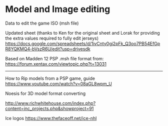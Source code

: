 # Model and Image editing

Data to edit the game ISO (msh file)

Updated sheet (thanks to Ken for the original sheet and Lorak for providing the extra values required to fully edit jerseys)
https://docs.google.com/spreadsheets/d/1ivCnty0gj2pFk_Q3oo7PB54EfGpR8YQKMQ4-bVszR6U/edit?usp=drivesdk

Based on Madden 12 PSP .msh file format from:
https://forum.xentax.com/viewtopic.php?t=13031

---

How to Rip models from a PSP game, guide
https://www.youtube.com/watch?v=08aGL8wpm_U

Noesis for 3D model format converting

http://www.richwhitehouse.com/index.php?content=inc_projects.php&showproject=91

Ice logos 
https://www.thefaceoff.net/ice-nhl
